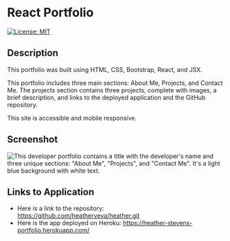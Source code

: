 # React Portfolio

[![License: MIT](https://img.shields.io/badge/License-MIT-yellow.svg)](https://opensource.org/licenses/MIT)

## Description

This portfolio was built using HTML, CSS, Bootstrap, React, and JSX.

This portfolio includes three main sections: About Me, Projects, and Contact Me. The projects section contains three projects, complete with images, a brief description, and links to the deployed application and the GitHub repository.

This site is accessible and mobile responsive.

## Screenshot

![This developer portfolio contains a title with the developer's name and three unique sections: "About Me", "Projects", and "Contact Me". It's a light blue background with white text.](./assets/portfolio.png)

## Links to Application

- Here is a link to the repository: https://github.com/heatherveva/heather.git
- Here is the app deployed on Heroku: https://heather-stevens-portfolio.herokuapp.com/

